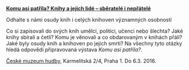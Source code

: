**[Komu asi patřila? Knihy a jejich lidé – sběratelé i nepřátelé](http://www.nm.cz/Knihovna-NM/Vystavy-KNM/Komu-asi-patrila.html)**

Odhalte s námi osudy knih i celých knihoven významných osobností


Co si zapisovali do svých knih umělci, politici, učenci nebo šlechta? Jaké
knihy sbírali a četli? Komu je věnovali a co obdarovaným v knihách přáli? Jaké
byly osudy knih a knihoven po jejich smrti? Na všechny tyto otázky hledá
odpovědi připravovaná výstava *Komu asi patřila?*.


[České muzeum hudby](http://www.nm.cz/Hlavni-strana/Navstivte-nas/Ceske-muzeum-hudby.html), Karmelitská 2/4, Praha 1. Do 6.3. 2016.
